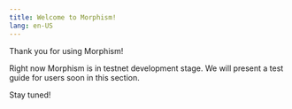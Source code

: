 ```yaml
---
title: Welcome to Morphism!
lang: en-US
---
```


Thank you for using Morphism!

Right now Morphism is in testnet development stage. We will present a test guide for users soon in this section.

Stay tuned!
